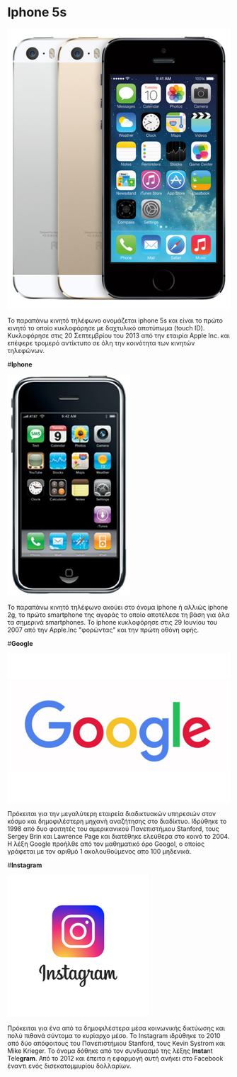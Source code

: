 # **Iphone 5s**

![ScreenShot](iPhone-5S-official-1.jpg)

Το παραπάνω κινητό τηλέφωνο ονομάζεται iphone 5s και είναι το πρώτο κινητό το οποίο κυκλοφόρησε με δαχτυλικό αποτύπωμα (touch ID). Κυκλοφόρησε στις 20 Σεπτεμβρίου του 2013 από την εταιρία Apple Inc. και επέφερε τρομερό αντίκτυπο σε όλη την κοινότητα των κινητών τηλεφώνων.

#**Iphone**

![ScreenShot](415zEu8xgBL.jpg)

Το παραπάνω κινητό τηλέφωνο ακούει στο όνομα iphone ή αλλιώς iphone 2g, το πρώτο smartphone της αγοράς το οποίο αποτέλεσε τη βάση για όλα τα σημερινά smartphones. Το iphone κυκλοφόρησε στις 29 Ιουνίου του 2007 από την Apple.Inc "φορώντας" και την πρώτη οθόνη αφής.

#**Google**

![ScreenShot](google2.0.0.jpg)

Πρόκειται για την μεγαλύτερη εταιρεία διαδικτυακών υπηρεσιών στον κόσμο και δημοφιλέστερη μηχανή αναζήτησης στο διαδίκτυο. Ιδρύθηκε το 1998 από δυο φοιτητές του αμερικανικού Πανεπιστήμιου Stanford, τους Sergey Brin και Lawrence Page και διατέθηκε ελεύθερα στο κοινό το 2004. Η λέξη Google προήλθε από τον μαθηματικό όρο Googol, ο οποίος γράφεται με τον αριθμό 1 ακολουθούμενος απο 100 μηδενικά.

#**Instagram**

![ScreenShot](instagram-logo.png)

Πρόκειται για ένα από τα δημοφιλέστερα μέσα κοινωνικής δικτύωσης και πολύ πιθανά σύντομα το κυρίαρχο μέσο. Το Instagram ιδρύθηκε το 2010 από δύο απόφοιτους του Πανεπιστήμιου Stanford, τους Kevin Systrom και Mike Krieger. Το όνομα δόθηκε από τον συνδυασμό της λέξης **Insta**nt Tele**gram**. Από το 2012 και έπειτα η εφαρμογή αυτή ανήκει στο Facebook έναντι ενός δισεκατομμυρίου δολλαρίων.
